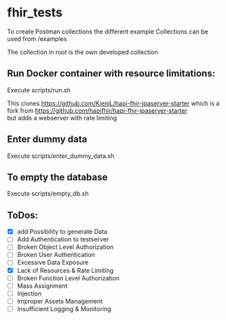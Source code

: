 # fhir_tests

To create Postman collections the different example Collections can be used from /examples

The collection in root is the own developed collection


## Run Docker container with resource limitations:
Execute scripts/run.sh

This clones https://github.com/KieniL/hapi-fhir-jpaserver-starter which is a fork from https://github.com/hapifhir/hapi-fhir-jpaserver-starter <br/> but adds a webserver with rate limiting

## Enter dummy data
Execute scripts/enter_dummy_data.sh

## To empty the database
Execute scripts/empty_db.sh

## ToDos:
- [x] add Possibility to generate Data
- [ ] Add Authentication to testserver
- [ ] Broken Object Level Authorization
- [ ] Broken User Authentication
- [ ] Excessive Data Exposure
- [x] Lack of Resources & Rate Limiting
- [ ] Broken Function Level Authorization
- [ ] Mass Assignment
- [ ] Injection
- [ ] Improper Assets Management
- [ ] Insufficient Logging & Monitoring
